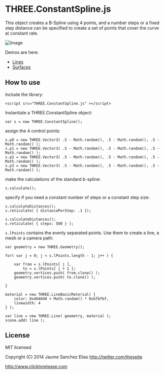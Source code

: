 THREE.ConstantSpline.js
=========================

This object creates a B-Spline using 4 points, and a number steps or a fixed step distance can be specified to create a set of points that cover the curve at constant rate.

![Image](https://raw.githubusercontent.com/spite/THREE.ConstantSpline/master/snapshot.png)

Demos are here: 
* [Lines](http://www.clicktorelease.com/tmp/threejs/constant-spline/lines.html)
* [Surfaces](http://www.clicktorelease.com/tmp/threejs/constant-spline/surface.html)


How to use
----------

Include the library:
<pre><code>&lt;script src="THREE.ConstantSpline.js" &gt;&lt;/script&gt;</code></pre>

Instantiate a THREE.ConstantSpline object:
<pre><code>var s = new THREE.ConstantSpline();</code></pre>

assign the 4 control points:

<pre><code>s.p0 = new THREE.Vector3( .5 - Math.random(), .5 - Math.random(), .5 - Math.random() );
s.p1 = new THREE.Vector3( .5 - Math.random(), .5 - Math.random(), .5 - Math.random() );
s.p2 = new THREE.Vector3( .5 - Math.random(), .5 - Math.random(), .5 - Math.random() );
s.p3 = new THREE.Vector3( .5 - Math.random(), .5 - Math.random(), .5 - Math.random() );</pre></code>

make the calculations of the standard b-spline:

<pre><code>s.calculate();</pre></code>

specify if you need a constant number of steps or a constant step size:

<pre><code>s.calculateDistances();
s.reticulate( { distancePerStep: .1 });</pre></code>

<pre><code>s.calculateDistances();
s.reticulate( { steps: 500 } );</pre></code>

<code>s.lPoints</code> contains the evenly separated points. Use them to create a line, a mesh or a camera path:

<pre><code>var geometry = new THREE.Geometry();
   
for( var j = 0; j &lt; s.lPoints.length - 1; j++ ) {

	var from = s.lPoints[ j ],
		to = s.lPoints[ j + 1 ];
	geometry.vertices.push( from.clone() );
    geometry.vertices.push( to.clone() );

}

material = new THREE.LineBasicMaterial( { 
	color: 0x404040 + Math.random() * 0xbfbfbf, 
	linewidth: 4
} );

var line = new THREE.Line( geometry, material );
scene.add( line );</code></pre>
    
License
-------

MIT licensed

Copyright (C) 2014 Jaume Sanchez Elias http://twitter.com/thespite

http://www.clicktorelease.com